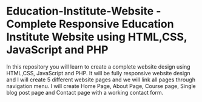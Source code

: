 # Education-Institute-Website - Complete Responsive Education Institute Website using HTML,CSS, JavaScript and PHP
In this repository you will learn to create a complete website design using HTML,CSS, JavaScript and PHP. It will be fully responsive website design and I will create 5 different website pages and we will link all pages through navigation menu. I will create Home Page, About Page, Course page, Single blog post page and Contact page with a working contact form.
